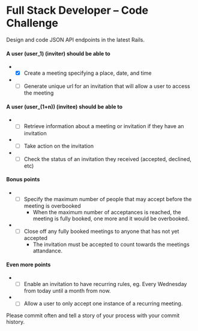# Full Stack Developer – Code Challenge

Design and code JSON API endpoints in the latest Rails.

#### A user (user_1) (inviter) should be able to

* - [x] Create a meeting specifying a place, date, and time
* - [ ] Generate unique url for an invitation that will allow a user to access the meeting

#### A user (user_(1+n)) (invitee) should be able to
* - [ ] Retrieve information about a meeting or invitation if they have an invitation
* - [ ] Take action on the invitation
* - [ ] Check the status of an invitation they received (accepted, declined, etc)

#### Bonus points

* - [ ] Specify the maximum number of people that may accept before the meeting is overbooked
    * When the maximum number of acceptances is reached, the meeting is fully booked, one more and it would be overbooked.
* - [ ] Close off any fully booked meetings to anyone that has not yet accepted
    * The invitation must be accepted to count towards the meetings attandance.

#### Even more points

* - [ ] Enable an invitation to have recurring rules, eg. Every Wednesday from today until a month from now.
* - [ ] Allow a user to only accept one instance of a recurring meeting.

Please commit often and tell a story of your process with your commit history.
